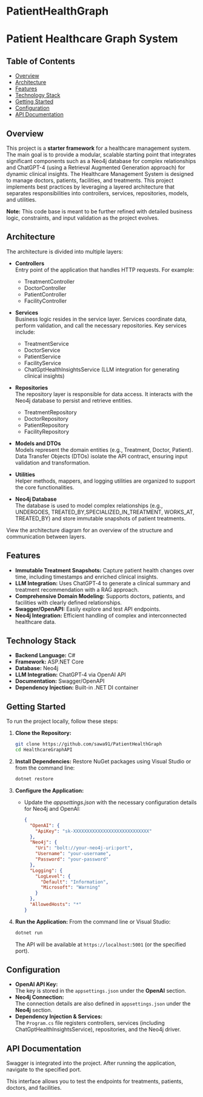 # PatientHealthGraph



# Patient Healthcare Graph System

## Table of Contents
- [Overview](#overview)
- [Architecture](#architecture)
- [Features](#features)
- [Technology Stack](#technology-stack)
- [Getting Started](#getting-started)
- [Configuration](#configuration)
- [API Documentation](#api-documentation)


## Overview
This project is a **starter framework** for a healthcare management system. The main goal is to provide a modular, scalable starting point that integrates significant components such as a Neo4j database for complex relationships and ChatGPT-4 (using a Retrieval Augmented Generation approach) for dynamic clinical insights. 
The Healthcare Management System is designed to manage doctors, patients, facilities, and treatments. This project implements best practices by leveraging a layered architecture that separates responsibilities into controllers, services, repositories, models, and utilities. 

**Note:** This code base is meant to be further refined with detailed business logic, constraints, and input validation as the project evolves.

## Architecture
The architecture is divided into multiple layers:
  
- **Controllers**  
  Entry point of the application that handles HTTP requests. For example:  
  - TreatmentController  
  - DoctorController  
  - PatientController  
  - FacilityController
  
- **Services**  
  Business logic resides in the service layer. Services coordinate data, perform validation, and call the necessary repositories. Key services include:  
  - TreatmentService  
  - DoctorService  
  - PatientService  
  - FacilityService  
  - ChatGptHealthInsightsService (LLM integration for generating clinical insights)
  
- **Repositories**  
  The repository layer is responsible for data access. It interacts with the Neo4j database to persist and retrieve entities.  
  - TreatmentRepository  
  - DoctorRepository  
  - PatientRepository  
  - FacilityRepository
  
- **Models and DTOs**  
  Models represent the domain entities (e.g., Treatment, Doctor, Patient). Data Transfer Objects (DTOs) isolate the API contract, ensuring input validation and transformation.
  
- **Utilities**  
  Helper methods, mappers, and logging utilities are organized to support the core functionalities.
  
- **Neo4j Database**  
  The database is used to model complex relationships (e.g., UNDERGOES, TREATED_BY,SPECIALIZED_IN_TREATMENT, WORKS_AT, TREATED_BY) and store immutable snapshots of patient treatments.

View the architecture diagram for an overview of the structure and communication between layers.

## Features
- **Immutable Treatment Snapshots:** Capture patient health changes over time, including timestamps and enriched clinical insights.
- **LLM Integration:** Uses ChatGPT‑4 to generate a clinical summary and treatment recommendation with a RAG approach.
- **Comprehensive Domain Modeling:** Supports doctors, patients, and facilities with clearly defined relationships.
- **Swagger/OpenAPI:** Easily explore and test API endpoints.
- **Neo4j Integration:** Efficient handling of complex and interconnected healthcare data.

## Technology Stack
- **Backend Language:** C#
- **Framework:** ASP.NET Core
- **Database:** Neo4j
- **LLM Integration:** ChatGPT‑4 via OpenAI API
- **Documentation:** Swagger/OpenAPI
- **Dependency Injection:** Built-in .NET DI container

## Getting Started
To run the project locally, follow these steps:

1. **Clone the Repository:**
   ```bash
   git clone https://github.com/sawa91/PatientHealthGraph
   cd HealthcareGraphAPI
   ```

2. **Install Dependencies:**
   Restore NuGet packages using Visual Studio or from the command line:
   ```bash
   dotnet restore
   ```

3. **Configure the Application:**
   - Update the *appsettings.json* with the necessary configuration details for Neo4j and OpenAI:
     ```json
     {
       "OpenAI": {
         "ApiKey": "sk-XXXXXXXXXXXXXXXXXXXXXXXXXXXX"
       },
       "Neo4j": {
         "Uri": "bolt://your-neo4j-uri:port",
         "Username": "your-username",
         "Password": "your-password"
       },
       "Logging": {
         "LogLevel": {
           "Default": "Information",
           "Microsoft": "Warning"
         }
       },
       "AllowedHosts": "*"
     }
     ```

4. **Run the Application:**
   From the command line or Visual Studio:
   ```bash
   dotnet run
   ```
   The API will be available at `https://localhost:5001` (or the specified port).

## Configuration
- **OpenAI API Key:**  
  The key is stored in the `appsettings.json` under the **OpenAI** section.  
- **Neo4j Connection:**  
  The connection details are also defined in `appsettings.json` under the **Neo4j** section.
- **Dependency Injection & Services:**  
  The `Program.cs` file registers controllers, services (including ChatGptHealthInsightsService), repositories, and the Neo4j driver.

## API Documentation
Swagger is integrated into the project. After running the application, navigate to the specified port.

This interface allows you to test the endpoints for treatments, patients, doctors, and facilities.

